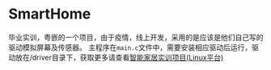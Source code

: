 # SmartHome
毕业实训，粤嵌的一个项目，由于疫情，线上开发，采用的是应该是他们自己写的驱动模拟屏幕及传感器。
主程序在`main.c`文件中，需要安装相应驱动后运行，驱动放在/driver目录下，获取更多请查看[智能家居实训项目(Linux平台)](https://aeonjh.top/2023/05/31/智能家居实训项目(Linux平台)/)
